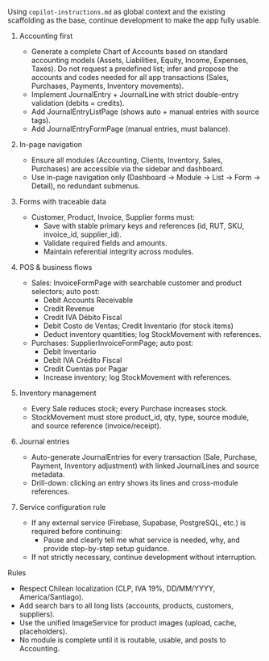 Using `copilot-instructions.md` as global context and the existing scaffolding as the base, continue development to make the app fully usable.

1. Accounting first
   - Generate a complete Chart of Accounts based on standard accounting models (Assets, Liabilities, Equity, Income, Expenses, Taxes). Do not request a predefined list; infer and propose the accounts and codes needed for all app transactions (Sales, Purchases, Payments, Inventory movements).
   - Implement JournalEntry + JournalLine with strict double-entry validation (debits = credits).
   - Add JournalEntryListPage (shows auto + manual entries with source tags).
   - Add JournalEntryFormPage (manual entries, must balance).

2. In-page navigation
   - Ensure all modules (Accounting, Clients, Inventory, Sales, Purchases) are accessible via the sidebar and dashboard.
   - Use in-page navigation only (Dashboard → Module → List → Form → Detail), no redundant submenus.

3. Forms with traceable data
   - Customer, Product, Invoice, Supplier forms must:
     - Save with stable primary keys and references (id, RUT, SKU, invoice_id, supplier_id).
     - Validate required fields and amounts.
     - Maintain referential integrity across modules.

4. POS & business flows
   - Sales: InvoiceFormPage with searchable customer and product selectors; auto post:
     - Debit Accounts Receivable
     - Credit Revenue
     - Credit IVA Débito Fiscal
     - Debit Costo de Ventas; Credit Inventario (for stock items)
     - Deduct inventory quantities; log StockMovement with references.
   - Purchases: SupplierInvoiceFormPage; auto post:
     - Debit Inventario
     - Debit IVA Crédito Fiscal
     - Credit Cuentas por Pagar
     - Increase inventory; log StockMovement with references.

5. Inventory management
   - Every Sale reduces stock; every Purchase increases stock.
   - StockMovement must store product_id, qty, type, source module, and source reference (invoice/receipt).

6. Journal entries
   - Auto-generate JournalEntries for every transaction (Sale, Purchase, Payment, Inventory adjustment) with linked JournalLines and source metadata.
   - Drill-down: clicking an entry shows its lines and cross-module references.

7. Service configuration rule
   - If any external service (Firebase, Supabase, PostgreSQL, etc.) is required before continuing:
     - Pause and clearly tell me what service is needed, why, and provide step-by-step setup guidance.
   - If not strictly necessary, continue development without interruption.

Rules
- Respect Chilean localization (CLP, IVA 19%, DD/MM/YYYY, America/Santiago).
- Add search bars to all long lists (accounts, products, customers, suppliers).
- Use the unified ImageService for product images (upload, cache, placeholders).
- No module is complete until it is routable, usable, and posts to Accounting.
